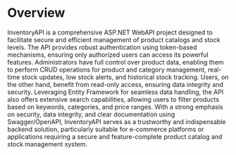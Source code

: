 # Overview
InventoryAPI is a comprehensive ASP.NET WebAPI project designed to facilitate secure and efficient management of product catalogs and stock levels. The API provides robust authentication using token-based mechanisms, ensuring only authorized users can access its powerful features. Administrators have full control over product data, enabling them to perform CRUD operations for product and category management, real-time stock updates, low stock alerts, and historical stock tracking. Users, on the other hand, benefit from read-only access, ensuring data integrity and security. Leveraging Entity Framework for seamless data handling, the API also offers extensive search capabilities, allowing users to filter products based on keywords, categories, and price ranges. With a strong emphasis on security, data integrity, and clear documentation using Swagger/OpenAPI, InventoryAPI serves as a trustworthy and indispensable backend solution, particularly suitable for e-commerce platforms or applications requiring a secure and feature-complete product catalog and stock management system.
